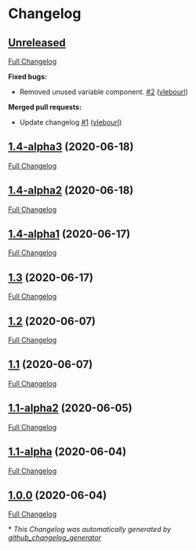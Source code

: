 # Changelog

## [Unreleased](https://github.com/vlebourl/ha-tahoma/tree/HEAD)

[Full Changelog](https://github.com/vlebourl/ha-tahoma/compare/1.4-alpha3...HEAD)

**Fixed bugs:**

- Removed unused variable component. [\#2](https://github.com/vlebourl/ha-tahoma/pull/2) ([vlebourl](https://github.com/vlebourl))

**Merged pull requests:**

- Update changelog [\#1](https://github.com/vlebourl/ha-tahoma/pull/1) ([vlebourl](https://github.com/vlebourl))

## [1.4-alpha3](https://github.com/vlebourl/ha-tahoma/tree/1.4-alpha3) (2020-06-18)

[Full Changelog](https://github.com/vlebourl/ha-tahoma/compare/1.4-alpha2...1.4-alpha3)

## [1.4-alpha2](https://github.com/vlebourl/ha-tahoma/tree/1.4-alpha2) (2020-06-18)

[Full Changelog](https://github.com/vlebourl/ha-tahoma/compare/1.4-alpha1...1.4-alpha2)

## [1.4-alpha1](https://github.com/vlebourl/ha-tahoma/tree/1.4-alpha1) (2020-06-17)

[Full Changelog](https://github.com/vlebourl/ha-tahoma/compare/1.3...1.4-alpha1)

## [1.3](https://github.com/vlebourl/ha-tahoma/tree/1.3) (2020-06-17)

[Full Changelog](https://github.com/vlebourl/ha-tahoma/compare/1.2...1.3)

## [1.2](https://github.com/vlebourl/ha-tahoma/tree/1.2) (2020-06-07)

[Full Changelog](https://github.com/vlebourl/ha-tahoma/compare/1.1...1.2)

## [1.1](https://github.com/vlebourl/ha-tahoma/tree/1.1) (2020-06-07)

[Full Changelog](https://github.com/vlebourl/ha-tahoma/compare/1.1-alpha2...1.1)

## [1.1-alpha2](https://github.com/vlebourl/ha-tahoma/tree/1.1-alpha2) (2020-06-05)

[Full Changelog](https://github.com/vlebourl/ha-tahoma/compare/1.1-alpha...1.1-alpha2)

## [1.1-alpha](https://github.com/vlebourl/ha-tahoma/tree/1.1-alpha) (2020-06-04)

[Full Changelog](https://github.com/vlebourl/ha-tahoma/compare/1.0.0...1.1-alpha)

## [1.0.0](https://github.com/vlebourl/ha-tahoma/tree/1.0.0) (2020-06-04)

[Full Changelog](https://github.com/vlebourl/ha-tahoma/compare/014ff6a7acc5ca5a88cd78f695b7505ca2f01f1e...1.0.0)



\* *This Changelog was automatically generated by [github_changelog_generator](https://github.com/github-changelog-generator/github-changelog-generator)*
